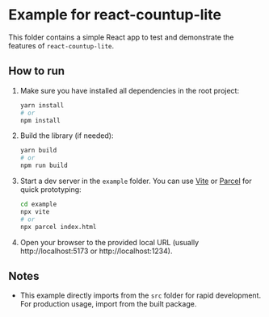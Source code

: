 # Example for react-countup-lite

This folder contains a simple React app to test and demonstrate the features of `react-countup-lite`.

## How to run

1. Make sure you have installed all dependencies in the root project:

   ```sh
   yarn install
   # or
   npm install
   ```

2. Build the library (if needed):

   ```sh
   yarn build
   # or
   npm run build
   ```

3. Start a dev server in the `example` folder. You can use [Vite](https://vitejs.dev/) or [Parcel](https://parceljs.org/) for quick prototyping:

   ```sh
   cd example
   npx vite
   # or
   npx parcel index.html
   ```

4. Open your browser to the provided local URL (usually http://localhost:5173 or http://localhost:1234).

## Notes

- This example directly imports from the `src` folder for rapid development. For production usage, import from the built package.
